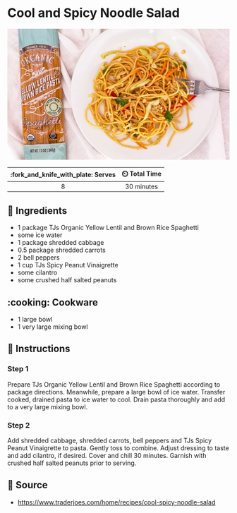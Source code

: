 # Cool and Spicy Noodle Salad

![](../assets/images/cool-and-spicy-noodle-salad.png)

| :fork_and_knife_with_plate: Serves | :timer_clock: Total Time |
|:----------------------------------:|:-----------------------: |
| 8 | 30 minutes |

## :salt: Ingredients

- 1 package TJs Organic Yellow Lentil and Brown Rice Spaghetti
- some ice water
- 1 package shredded cabbage
- 0.5 package shredded carrots
- 2  bell peppers
- 1 cup TJs Spicy Peanut Vinaigrette
- some cilantro
- some crushed half salted peanuts

## :cooking: Cookware

- 1 large bowl
- 1 very large mixing bowl

## :pencil: Instructions

### Step 1

Prepare TJs Organic Yellow Lentil and Brown Rice Spaghetti according to package directions. Meanwhile, prepare a large bowl of ice water. Transfer cooked, drained pasta to ice water to cool. Drain pasta thoroughly and add to a very large mixing bowl.

### Step 2

Add shredded cabbage, shredded carrots, bell peppers and TJs Spicy Peanut Vinaigrette to pasta. Gently toss to combine. Adjust dressing to taste and add cilantro, if desired. Cover and chill 30 minutes. Garnish with crushed half salted peanuts prior to serving.

## :link: Source
- https://www.traderjoes.com/home/recipes/cool-spicy-noodle-salad
